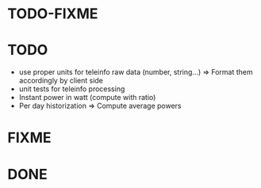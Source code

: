TODO-FIXME
==========

# TODO
- use proper units for teleinfo raw data (number, string...)
  => Format them accordingly by client side
- unit tests for teleinfo processing
- Instant power in watt (compute with ratio)
- Per day historization
  => Compute average powers

# FIXME

# DONE
